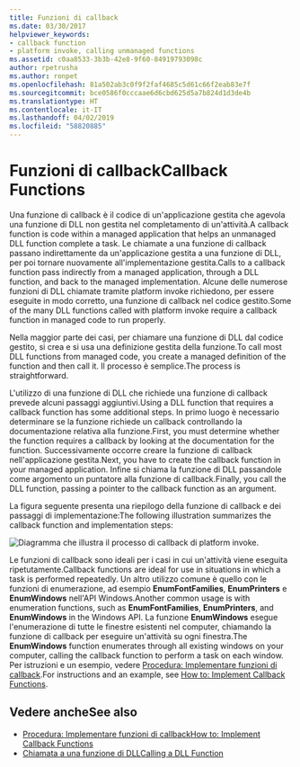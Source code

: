 ```yaml
---
title: Funzioni di callback
ms.date: 03/30/2017
helpviewer_keywords:
- callback function
- platform invoke, calling unmanaged functions
ms.assetid: c0aa8533-3b3b-42e8-9f60-84919793098c
author: rpetrusha
ms.author: ronpet
ms.openlocfilehash: 81a502ab3c0f9f2faf4685c5d61c66f2eab83e7f
ms.sourcegitcommit: bce0586f0cccaae6d6cbd625d5a7b824d1d3de4b
ms.translationtype: HT
ms.contentlocale: it-IT
ms.lasthandoff: 04/02/2019
ms.locfileid: "58820885"
---
```

# <a name="callback-functions"></a><span data-ttu-id="e9984-102">Funzioni di callback</span><span class="sxs-lookup"><span data-stu-id="e9984-102">Callback Functions</span></span>
<span data-ttu-id="e9984-103">Una funzione di callback è il codice di un'applicazione gestita che agevola una funzione di DLL non gestita nel completamento di un'attività.</span><span class="sxs-lookup"><span data-stu-id="e9984-103">A callback function is code within a managed application that helps an unmanaged DLL function complete a task.</span></span> <span data-ttu-id="e9984-104">Le chiamate a una funzione di callback passano indirettamente da un'applicazione gestita a una funzione di DLL, per poi tornare nuovamente all'implementazione gestita.</span><span class="sxs-lookup"><span data-stu-id="e9984-104">Calls to a callback function pass indirectly from a managed application, through a DLL function, and back to the managed implementation.</span></span> <span data-ttu-id="e9984-105">Alcune delle numerose funzioni di DLL chiamate tramite platform invoke richiedono, per essere eseguite in modo corretto, una funzione di callback nel codice gestito.</span><span class="sxs-lookup"><span data-stu-id="e9984-105">Some of the many DLL functions called with platform invoke require a callback function in managed code to run properly.</span></span>  
  
 <span data-ttu-id="e9984-106">Nella maggior parte dei casi, per chiamare una funzione di DLL dal codice gestito, si crea e si usa una definizione gestita della funzione.</span><span class="sxs-lookup"><span data-stu-id="e9984-106">To call most DLL functions from managed code, you create a managed definition of the function and then call it.</span></span> <span data-ttu-id="e9984-107">Il processo è semplice.</span><span class="sxs-lookup"><span data-stu-id="e9984-107">The process is straightforward.</span></span>  
  
 <span data-ttu-id="e9984-108">L'utilizzo di una funzione di DLL che richiede una funzione di callback prevede alcuni passaggi aggiuntivi.</span><span class="sxs-lookup"><span data-stu-id="e9984-108">Using a DLL function that requires a callback function has some additional steps.</span></span> <span data-ttu-id="e9984-109">In primo luogo è necessario determinare se la funzione richiede un callback controllando la documentazione relativa alla funzione.</span><span class="sxs-lookup"><span data-stu-id="e9984-109">First, you must determine whether the function requires a callback by looking at the documentation for the function.</span></span> <span data-ttu-id="e9984-110">Successivamente occorre creare la funzione di callback nell'applicazione gestita.</span><span class="sxs-lookup"><span data-stu-id="e9984-110">Next, you have to create the callback function in your managed application.</span></span> <span data-ttu-id="e9984-111">Infine si chiama la funzione di DLL passandole come argomento un puntatore alla funzione di callback.</span><span class="sxs-lookup"><span data-stu-id="e9984-111">Finally, you call the DLL function, passing a pointer to the callback function as an argument.</span></span> 
 
 <span data-ttu-id="e9984-112">La figura seguente presenta una riepilogo della funzione di callback e dei passaggi di implementazione:</span><span class="sxs-lookup"><span data-stu-id="e9984-112">The following illustration summarizes the callback function and implementation steps:</span></span>  
  
 ![Diagramma che illustra il processo di callback di platform invoke.](./media/callback-functions/platform-invoke-callback-process.gif)  
  
 <span data-ttu-id="e9984-114">Le funzioni di callback sono ideali per i casi in cui un'attività viene eseguita ripetutamente.</span><span class="sxs-lookup"><span data-stu-id="e9984-114">Callback functions are ideal for use in situations in which a task is performed repeatedly.</span></span> <span data-ttu-id="e9984-115">Un altro utilizzo comune è quello con le funzioni di enumerazione, ad esempio **EnumFontFamilies**, **EnumPrinters** e **EnumWindows** nell'API Windows.</span><span class="sxs-lookup"><span data-stu-id="e9984-115">Another common usage is with enumeration functions, such as **EnumFontFamilies**, **EnumPrinters**, and **EnumWindows** in the Windows API.</span></span> <span data-ttu-id="e9984-116">La funzione **EnumWindows** esegue l'enumerazione di tutte le finestre esistenti nel computer, chiamando la funzione di callback per eseguire un'attività su ogni finestra.</span><span class="sxs-lookup"><span data-stu-id="e9984-116">The **EnumWindows** function enumerates through all existing windows on your computer, calling the callback function to perform a task on each window.</span></span> <span data-ttu-id="e9984-117">Per istruzioni e un esempio, vedere [Procedura: Implementare funzioni di callback](../../../docs/framework/interop/how-to-implement-callback-functions.md).</span><span class="sxs-lookup"><span data-stu-id="e9984-117">For instructions and an example, see [How to: Implement Callback Functions](../../../docs/framework/interop/how-to-implement-callback-functions.md).</span></span>  
  
## <a name="see-also"></a><span data-ttu-id="e9984-118">Vedere anche</span><span class="sxs-lookup"><span data-stu-id="e9984-118">See also</span></span>
- [<span data-ttu-id="e9984-119">Procedura: Implementare funzioni di callback</span><span class="sxs-lookup"><span data-stu-id="e9984-119">How to: Implement Callback Functions</span></span>](../../../docs/framework/interop/how-to-implement-callback-functions.md)
- [<span data-ttu-id="e9984-120">Chiamata a una funzione di DLL</span><span class="sxs-lookup"><span data-stu-id="e9984-120">Calling a DLL Function</span></span>](../../../docs/framework/interop/calling-a-dll-function.md)
